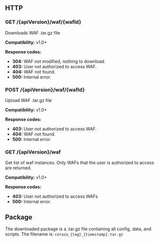 
## HTTP
### GET /{apiVersion}/waf/{wafId}
Downloads WAF .tar.gz file

**Compatibility:** v1.0+

**Response codes:**

- **304:** WAF not modified, nothing to download.
- **403:** User not authorized to access WAF.
- **404:** WAF not found.
- **500:** Internal error.

### POST /{apiVersion}/waf/{wafId}
Upload WAF .tar.gz file

**Compatibility:** v1.0+

**Response codes:**

- **403:** User not authorized to access WAF.
- **404:** WAF not found.
- **500:** Internal error.

### GET /{apiVersion}/waf
Get list of waf instances. Only WAFs that the user is authorized to access are returned.

**Compatibility:** v1.0+

**Response codes:**

- **403:** User not authorized to access WAFs
- **500:** Internal error.

## Package
The downloaded package is a .tar.gz file containing all config, data, and scripts. The filename is: `coraza_{tag}_{timestamp}.tar.gz`